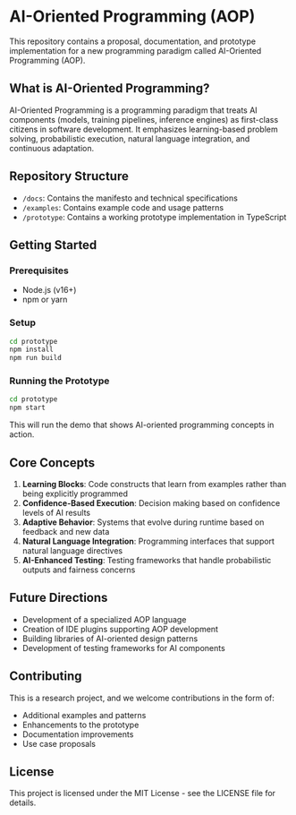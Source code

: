 # AI-Oriented Programming (AOP)

This repository contains a proposal, documentation, and prototype implementation for a new programming paradigm called AI-Oriented Programming (AOP).

## What is AI-Oriented Programming?

AI-Oriented Programming is a programming paradigm that treats AI components (models, training pipelines, inference engines) as first-class citizens in software development. It emphasizes learning-based problem solving, probabilistic execution, natural language integration, and continuous adaptation.

## Repository Structure

- `/docs`: Contains the manifesto and technical specifications
- `/examples`: Contains example code and usage patterns
- `/prototype`: Contains a working prototype implementation in TypeScript

## Getting Started

### Prerequisites

- Node.js (v16+)
- npm or yarn

### Setup

```bash
cd prototype
npm install
npm run build
```

### Running the Prototype

```bash
cd prototype
npm start
```

This will run the demo that shows AI-oriented programming concepts in action.

## Core Concepts

1. **Learning Blocks**: Code constructs that learn from examples rather than being explicitly programmed
2. **Confidence-Based Execution**: Decision making based on confidence levels of AI results
3. **Adaptive Behavior**: Systems that evolve during runtime based on feedback and new data
4. **Natural Language Integration**: Programming interfaces that support natural language directives
5. **AI-Enhanced Testing**: Testing frameworks that handle probabilistic outputs and fairness concerns

## Future Directions

- Development of a specialized AOP language
- Creation of IDE plugins supporting AOP development
- Building libraries of AI-oriented design patterns
- Development of testing frameworks for AI components

## Contributing

This is a research project, and we welcome contributions in the form of:

- Additional examples and patterns
- Enhancements to the prototype
- Documentation improvements
- Use case proposals

## License

This project is licensed under the MIT License - see the LICENSE file for details.
